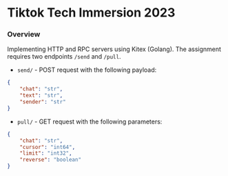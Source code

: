 # Tiktok Tech Immersion 2023

### Overview
Implementing HTTP and RPC servers using Kitex (Golang). The assignment requires two endpoints `/send` and `/pull`. 

- `send/` - POST request with the following payload:
```json
{
    "chat": "str",
    "text": "str",
    "sender": "str"
}
```

- `pull/` - GET request with the following parameters:
```json
{
    "chat": "str",
    "cursor": "int64",
    "limit": "int32",
    "reverse": "boolean"
}
```

